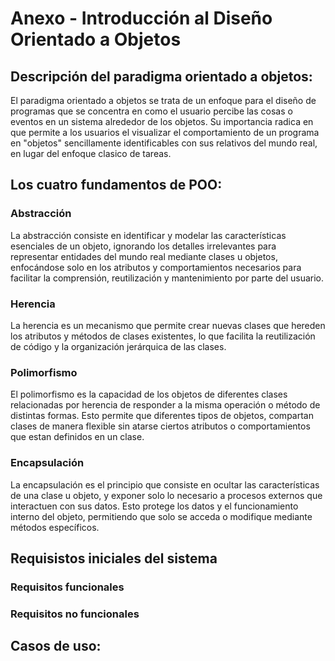 # Anexo - Introducción al Diseño Orientado a Objetos

## Descripción del paradigma orientado a objetos:
El paradigma orientado a objetos se trata de un enfoque para el diseño de programas que se concentra en como el usuario percibe las cosas o eventos en un sistema alrededor de los objetos. Su importancia radica en que permite a los usuarios el visualizar el comportamiento de un programa en "objetos" sencillamente identificables con sus relativos del mundo real, en lugar del enfoque clasico de tareas.

## Los cuatro fundamentos de POO:

### Abstracción
La abstracción consiste en identificar y modelar las características esenciales de un objeto, ignorando los detalles irrelevantes para representar entidades del mundo real mediante clases u objetos, enfocándose solo en los atributos y comportamientos necesarios para facilitar la comprensión, reutilización y mantenimiento por parte del usuario.

### Herencia
La herencia es un mecanismo que permite crear nuevas clases que hereden los atributos y métodos de clases existentes, lo que facilita la reutilización de código y la organización jerárquica de las clases.

### Polimorfismo
El polimorfismo es la capacidad de los objetos de diferentes clases relacionadas por herencia de responder a la misma operación o método de distintas formas. Esto permite que diferentes tipos de objetos, compartan clases de manera flexible sin atarse ciertos atributos o comportamientos que estan definidos en un clase.

### Encapsulación
La encapsulación es el principio que consiste en ocultar las características de una clase u objeto, y exponer solo lo necesario a procesos externos que interactuen con sus datos. Esto protege los datos y el funcionamiento interno del objeto, permitiendo que solo se acceda o modifique mediante métodos específicos.


## Requisistos iniciales del sistema

### Requisitos funcionales


### Requisitos no funcionales


## Casos de uso:


